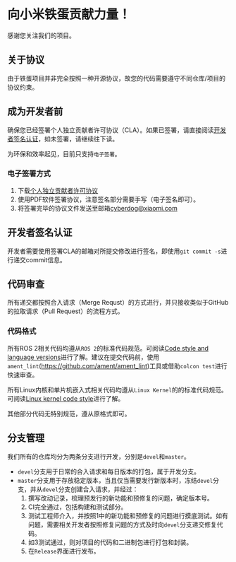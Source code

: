 # 向小米铁蛋贡献力量！

感谢您关注我们的项目。

## 关于协议

由于铁蛋项目并非完全按照一种开源协议，故您的代码需要遵守不同仓库/项目的协议约束。

## 成为开发者前

确保您已经签署个人独立贡献者许可协议（CLA）。如果已签署，请直接阅读[开发者签名认证](#开发者签名认证)，如未签署，请继续往下读。

为环保和效率起见，目前只支持`电子签署`。

### 电子签署方式

1. 下载[个人独立贡献者许可协议](https://cdn.cnbj2m.fds.api.mi-img.com/cyberdog-package/packages/doc_materials/cla_zh_en.pdf)
2. 使用PDF软件签署协议，注意签名部分需要手写（电子签名即可）。
3. 将签署完毕的协议文件发送至邮箱[cyberdog@xiaomi.com](mailto:cyberdog@xiaomi.com)

## 开发者签名认证

开发者需要使用签署CLA的邮箱对所提交修改进行签名，即使用`git commit -s`进行递交commit信息。

## 代码审查

所有递交都按照合入请求（Merge Requst）的方式进行，并只接收类似于GitHub的拉取请求（Pull Request）的流程方式。

### 代码格式

所有ROS 2相关代码均遵从`ROS 2`的标准代码规范。可阅读[Code style and language versions](https://docs.ros.org/en/foxy/Contributing/Code-Style-Language-Versions.html)进行了解。建议在提交代码前，使用`ament_lint`(https://github.com/ament/ament_lint)工具或借助`colcon test`进行快速审查。

所有Linux内核和单片机嵌入式相关代码均遵从`Linux Kernel`的的标准代码规范。可阅读[Linux kernel code style](https://www.kernel.org/doc/html/v4.10/process/coding-style.html)进行了解。

其他部分代码无特别规范，遵从原格式即可。

## 分支管理

我们所有的仓库均分为两条分支进行开发，分别是`devel`和`master`。

- `devel`分支用于日常的合入请求和每日版本的打包，属于开发分支。
- `master`分支用于存放稳定版本，当且仅当需要发行新版本时，冻结`devel`分支，并从`devel`分支创建合入请求，并经过：
  1. 撰写改动记录，梳理预发行的新功能和预修复的问题，确定版本号。
  2. CI完全通过，包括构建和测试部分。
  3. 测试工程师介入，并按照1中的新功能和预修复的问题进行摸底测试。如有问题，需要相关开发者按照修复问题的方式及时向`devel`分支递交修复代码。
  4. 如3测试通过，则对项目的代码和二进制包进行打包和封装。
  5. 在`Release`界面进行发布。
